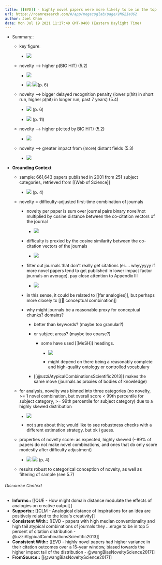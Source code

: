 ```yaml
---
title: [[EVD]] - highly novel papers were more likely to be in the top 1% of citations in the long run, but not in the short run, and particularly in other fields - [[@wangBiasNoveltyScience2017]]
url: https://roamresearch.com/#/app/megacoglab/page/9NG2IaU62
author: Joel Chan
date: Mon Jul 19 2021 11:27:49 GMT-0400 (Eastern Daylight Time)
---
```


- Summary::

    - key figure:

        - ![](https://firebasestorage.googleapis.com/v0/b/firescript-577a2.appspot.com/o/imgs%2Fapp%2Fmegacoglab%2FMD9uL1xKBl.png?alt=media&token=ff1de385-c3e5-49de-b11a-42c225f0e74d)

    - novelty --> higher p(BIG HIT)  (5.2)

        - ![](https://firebasestorage.googleapis.com/v0/b/firescript-577a2.appspot.com/o/imgs%2Fapp%2Fmegacoglab%2F6ganK-2hEw.png?alt=media&token=6a447273-1af8-4a46-8c17-c376e5270146)

        - ![](https://firebasestorage.googleapis.com/v0/b/firescript-577a2.appspot.com/o/imgs%2Fapp%2Fmegacoglab%2FrilTSueU7H.png?alt=media&token=05997334-255e-4017-8f6c-626b5d721113) ![](https://firebasestorage.googleapis.com/v0/b/firescript-577a2.appspot.com/o/imgs%2Fapp%2Fmegacoglab%2Fatvuh0YQt1.png?alt=media&token=4f1ca1b7-81be-495c-80f9-e4305f6bf8e4)(p. 6)

    - novelty --> bigger delayed recognition penalty (lower p(hit) in short run, higher p(hit) in longer run, past 7 years) (5.4)

        - ![](https://firebasestorage.googleapis.com/v0/b/firescript-577a2.appspot.com/o/imgs%2Fapp%2Fmegacoglab%2FENes506qrD.png?alt=media&token=ce78933b-86b9-4420-9bcf-f4e5eef56547) (p. 6)

        - ![](https://firebasestorage.googleapis.com/v0/b/firescript-577a2.appspot.com/o/imgs%2Fapp%2Fmegacoglab%2F0wQd8m9h4v.png?alt=media&token=a9c77f8a-d416-4868-bb6d-1a2b04a999c2) (p. 11)

    - novelty --> higher p(cited by BIG HIT) (5.2)

        - ![](https://firebasestorage.googleapis.com/v0/b/firescript-577a2.appspot.com/o/imgs%2Fapp%2Fmegacoglab%2FgTX3fsqB4F.png?alt=media&token=b63b706f-b668-4f9a-b8b9-22893d03c8a0)

    - novelty --> greater impact from (more) distant fields (5.3)

        - ![](https://firebasestorage.googleapis.com/v0/b/firescript-577a2.appspot.com/o/imgs%2Fapp%2Fmegacoglab%2FWiDUGn3J5I.png?alt=media&token=8cdb3a0f-9e44-4f88-8e6b-b9a610b0e1bf)
- **Grounding Context**

    - sample: 661,643 papers published in 2001 from 251 subject categories, retrieved from  [[Web of Science]]

        - ![](https://firebasestorage.googleapis.com/v0/b/firescript-577a2.appspot.com/o/imgs%2Fapp%2Fmegacoglab%2FVYIDxSOBLg.png?alt=media&token=7c165565-4a9e-466c-af5d-5f14a16d78a9) (p. 4)

    - novelty = difficulty-adjusted first-time combination of journals

        - novelty per paper is sum over journal pairs binary novel/not multiplied by cosine distance between the co-citation vectors of the journal

            - ![](https://firebasestorage.googleapis.com/v0/b/firescript-577a2.appspot.com/o/imgs%2Fapp%2Fmegacoglab%2FkcP0aTxEQZ.png?alt=media&token=74d3a02c-c7e8-4368-bdf9-41671c3dee31)

        - difficulty is proxied by the cosine similarity between the co-citation vectors of the journals

            - ![](https://firebasestorage.googleapis.com/v0/b/firescript-577a2.appspot.com/o/imgs%2Fapp%2Fmegacoglab%2FHHLCWvv1L4.png?alt=media&token=784a0747-d383-4b08-bd51-903e6693dac3)

        - filter out journals that don't really get citations (er.... whyyyyyy if more novel papers tend to get published in lower impact factor journals on average). pay close attention to Appendix III

            - ![](https://firebasestorage.googleapis.com/v0/b/firescript-577a2.appspot.com/o/imgs%2Fapp%2Fmegacoglab%2F0Gkaoda-lr.png?alt=media&token=e22d1308-f7c2-4e10-af0a-4cab485716f3)

        - in this sense, it could be related to [[far analogies]], but perhaps more closely to [[🧱 conceptual combination]]

        - why might journals be a reasonable proxy for conceptual chunks? domains?

            - better than keywords? (maybe too granular?)

            - or subject areas? (maybe too coarse?)

                - some have used [[MeSH]] headings.

                    - ![](https://firebasestorage.googleapis.com/v0/b/firescript-577a2.appspot.com/o/imgs%2Fapp%2Fmegacoglab%2Fu-fHUaHEJU.png?alt=media&token=1d010c7d-505f-4af5-aea7-087e8877b43e)

                    - might depend on there being a reasonably complete and high-quality ontology or controlled vocabulary

            - [[@uzziAtypicalCombinationsScientific2013]] makes the same move (journals as proxies of bodies of knowledge)

    - for analysis, novelty was binned into three categories (no novelty, >= 1 novel combination, but overall score < 99th percentile for subject category, >= 99th percentile for subject category) due to a highly skewed distribution

        - ![](https://firebasestorage.googleapis.com/v0/b/firescript-577a2.appspot.com/o/imgs%2Fapp%2Fmegacoglab%2Fyhp_0sx_40.png?alt=media&token=298a87ad-d5f2-4616-ae87-f5bc5ad942d3)

        - not sure about this; would like to see robustness checks with a different estimation strategy. but ok i guess.

    - properties of novelty score: as expected, highly skewed (~89% of papers do not make novel combinations, and ones that do only score modestly after difficulty adjustment)

        - ![](https://firebasestorage.googleapis.com/v0/b/firescript-577a2.appspot.com/o/imgs%2Fapp%2Fmegacoglab%2FrbtFk4kNEa.png?alt=media&token=a5a76e16-a2b8-475a-a74b-8610cbebfde5) ![](https://firebasestorage.googleapis.com/v0/b/firescript-577a2.appspot.com/o/imgs%2Fapp%2Fmegacoglab%2Fsc2n6w-OiT.png?alt=media&token=e56f301d-a632-4a5b-81e4-5e4e30adef60) (p. 4)

    - results robust to categorical conception of novelty, as well as filtering of sample (see 5.7)

###### Discourse Context

- **Informs::** [[QUE - How might domain distance modulate the effects of analogies on creative output]]
- **Supports::** [[CLM - Analogical distance of inspirations for an idea are positively related to the idea's creativity]]
- **Consistent With::** [[EVD - papers with high median conventionality and high tail atypical combinations of journals they ...erage to be in top 5 percent of citation distribution - @uzziAtypicalCombinationsScientific2013]]
- **Consistent With::** [[EVD - highly novel papers had higher variance in their citation outcomes over a 15-year window, biased towards the higher impact tail of the distribution - @wangBiasNoveltyScience2017]]
- **FromSource::** [[@wangBiasNoveltyScience2017]]

